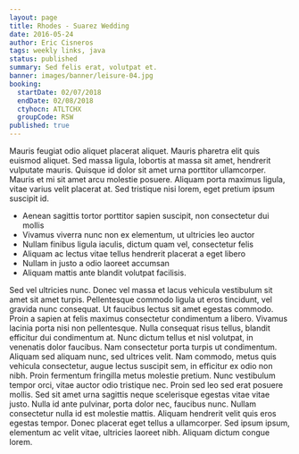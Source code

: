 ```yaml
---
layout: page
title: Rhodes - Suarez Wedding
date: 2016-05-24
author: Eric Cisneros
tags: weekly links, java
status: published
summary: Sed felis erat, volutpat et.
banner: images/banner/leisure-04.jpg
booking:
  startDate: 02/07/2018
  endDate: 02/08/2018
  ctyhocn: ATLTCHX
  groupCode: RSW
published: true
---
```

Mauris feugiat odio aliquet placerat aliquet. Mauris pharetra elit quis euismod aliquet. Sed massa ligula, lobortis at massa sit amet, hendrerit vulputate mauris. Quisque id dolor sit amet urna porttitor ullamcorper. Mauris et mi sit amet arcu molestie posuere. Aliquam porta maximus ligula, vitae varius velit placerat at. Sed tristique nisi lorem, eget pretium ipsum suscipit id.

* Aenean sagittis tortor porttitor sapien suscipit, non consectetur dui mollis
* Vivamus viverra nunc non ex elementum, ut ultricies leo auctor
* Nullam finibus ligula iaculis, dictum quam vel, consectetur felis
* Aliquam ac lectus vitae tellus hendrerit placerat a eget libero
* Nullam in justo a odio laoreet accumsan
* Aliquam mattis ante blandit volutpat facilisis.

Sed vel ultricies nunc. Donec vel massa et lacus vehicula vestibulum sit amet sit amet turpis. Pellentesque commodo ligula ut eros tincidunt, vel gravida nunc consequat. Ut faucibus lectus sit amet egestas commodo. Proin a sapien at felis maximus consectetur condimentum a libero. Vivamus lacinia porta nisi non pellentesque. Nulla consequat risus tellus, blandit efficitur dui condimentum at. Nunc dictum tellus et nisl volutpat, in venenatis dolor faucibus. Nam consectetur porta turpis ut condimentum. Aliquam sed aliquam nunc, sed ultrices velit. Nam commodo, metus quis vehicula consectetur, augue lectus suscipit sem, in efficitur ex odio non nibh. Proin fermentum fringilla metus molestie pretium. Nunc vestibulum tempor orci, vitae auctor odio tristique nec. Proin sed leo sed erat posuere mollis.
Sed sit amet urna sagittis neque scelerisque egestas vitae vitae justo. Nulla id ante pulvinar, porta dolor nec, faucibus nunc. Nullam consectetur nulla id est molestie mattis. Aliquam hendrerit velit quis eros egestas tempor. Donec placerat eget tellus a ullamcorper. Sed ipsum ipsum, elementum ac velit vitae, ultricies laoreet nibh. Aliquam dictum congue lorem.
